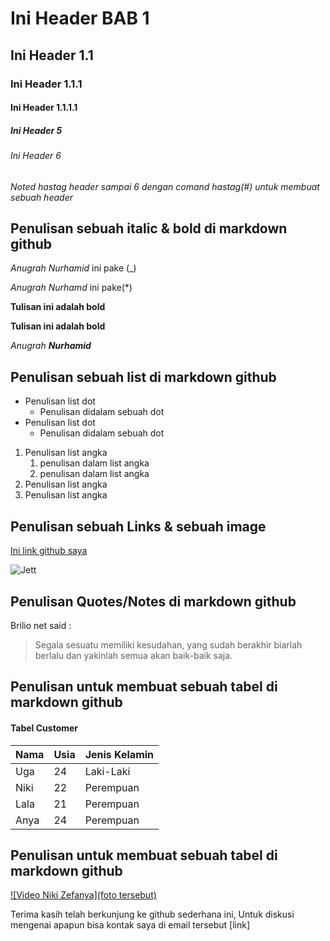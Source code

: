# Ini Header BAB 1
## Ini Header 1.1
### Ini Header 1.1.1
#### Ini Header 1.1.1.1
##### Ini Header 5
###### Ini Header 6

*Noted hastag header sampai 6 dengan comand hastag(#) untuk membuat sebuah header*

## Penulisan sebuah italic & bold di markdown github
_Anugrah Nurhamid_ ini pake (_)

*Anugrah Nurhamd* ini pake(*)

**Tulisan ini adalah bold**

__Tulisan ini adalah bold__

_Anugrah **Nurhamid**_

## Penulisan sebuah list di markdown github
- Penulisan list dot
  - Penulisan didalam sebuah dot 
- Penulisan list dot
  - Penulisan didalam sebuah dot 

1. Penulisan list angka
    1. penulisan dalam list angka
    1. penulisan dalam list angka
1. Penulisan list angka
1. Penulisan list angka

## Penulisan sebuah Links & sebuah image
[Ini link github saya](https://github.com/Anugrahn)

![Jett](https://cdn.earlygame.com/uploads/images/_imageBlock/Valorant-Jett-artwork.jpg?mtime=20200527162418&focal=none&tmtime=20200722113532)

## Penulisan Quotes/Notes di markdown github
Brilio net said :
> Segala sesuatu memiliki kesudahan, yang sudah berakhir biarlah berlalu dan yakinlah semua akan baik-baik saja.

## Penulisan untuk membuat sebuah tabel di markdown github
####  Tabel Customer
Nama | Usia | Jenis Kelamin
-----|------|---------------
Uga  | 24   | Laki-Laki 
Niki | 22   | Perempuan
Lala | 21   | Perempuan
Anya | 24   | Perempuan

## Penulisan untuk membuat sebuah tabel di markdown github
[![Video Niki Zefanya](foto tersebut)](https://www.youtube.com/watch?v=YYVaow6Z7fs)


Terima kasih telah berkunjung ke github sederhana ini, Untuk diskusi mengenai apapun bisa kontak saya di email tersebut [link]
